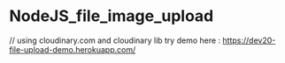 # NodeJS_file_image_upload

// using cloudinary.com and cloudinary lib
try demo here : https://dev20-file-upload-demo.herokuapp.com/
